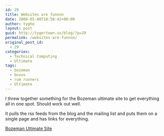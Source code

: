 ```yaml
---
id: 29
title: Websites are funnnn
date: 2008-05-08T18:58:42+00:00
author: tyghe
layout: post
guid: http://tygertown.us/blog/?p=29
permalink: /websites-are-funnnn/
original_post_id:
  - 29
categories:
  - Technical Computing
  - Ultimate
tags:
  - bozeman
  - bozos
  - rum runners
  - Ultimate
---
```

I threw together something for the Bozeman ultimate site to get everything all in one spot. Should work out well.

It pulls the rss feeds from the blog and the mailing list and puts them on a single page and has links for everything.

[Bozeman Ultimate Site](http://www.montana.edu/ultimate)